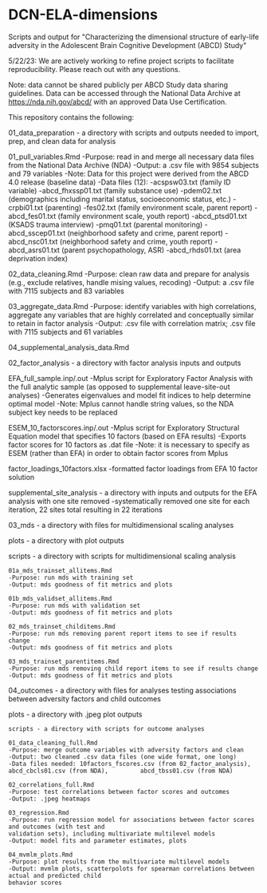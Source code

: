# DCN-ELA-dimensions
Scripts and output for "Characterizing the dimensional structure of early-life adversity in the Adolescent Brain Cognitive Development (ABCD) Study"

5/22/23: We are actively working to refine project scripts to facilitate reproducibility. Please reach out with any questions.

Note: data cannot be shared publicly per ABCD Study data sharing guidelines. Data can be accessed through the National Data Archive at https://nda.nih.gov/abcd/ with an approved Data Use Certification.

This repository contains the following:

01_data_preparation - a directory with scripts and outputs needed to import, prep, and clean data for analysis

  01_pull_variables.Rmd
    -Purpose: read in and merge all necessary data files from the National Data Archive (NDA)
    -Output: a .csv file with 9854 subjects and 79 variables
    -Note: Data for this project were derived from the ABCD 4.0 release (baseline data)
    -Data files (12):
      -acspsw03.txt (family ID variable)
      -abcd_fhxssp01.txt (family substance use)
      -pdem02.txt (demographics including marital status, socioeconomic status, etc.)
      -crpbi01.txt (parenting)
      -fes02.txt (family environment scale, parent report)
      -abcd_fes01.txt (family environment scale, youth report)
      -abcd_ptsd01.txt (KSADS trauma interview)
      -pmq01.txt (parental monitoring)
      -abcd_sscep01.txt (neighborhood safety and crime, parent report)
      -abcd_nsc01.txt (neighborhood safety and crime, youth report)
      -abcd_asrs01.txt (parent psychopathology, ASR)
      -abcd_rhds01.txt (area deprivation index)
    
  02_data_cleaning.Rmd
    -Purpose: clean raw data and prepare for analysis (e.g., exclude relatives, handle mising values, recoding)
    -Output: a .csv file with 7115 subjects and 83 variables
  
  03_aggregate_data.Rmd
    -Purpose: identify variables with high correlations, aggregate any variables that are highly correlated and 
    conceptually similar to retain in factor analysis
    -Output: .csv file with correlation matrix; .csv file with 7115 subjects and 61 variables
    
  04_supplemental_analysis_data.Rmd
  
02_factor_analysis - a directory with factor analysis inputs and outputs
  
  EFA_full_sample.inp/.out
    -Mplus script for Exploratory Factor Analysis with the full analytic sample (as opposed to supplemental leave-site-out analyses)
    -Generates eigenvalues and model fit indices to help determine optimal model
    -Note: Mplus cannot handle string values, so the NDA subject key needs to be replaced
    
  ESEM_10_factorscores.inp/.out
    -Mplus script for Exploratory Structural Equation model that specifies 10 factors (based on EFA results)
    -Exports factor scores for 10 factors as .dat file
    -Note: it is necessary to specify as ESEM (rather than EFA) in order to obtain factor scores from Mplus
    
  factor_loadings_10factors.xlsx
    -formatted factor loadings from EFA 10 factor solution
    
  supplemental_site_analysis - a directory with inputs and outputs for the EFA analysis with one site removed
    -systematically removed one site for each iteration, 22 sites total resulting in 22 iterations

03_mds - a directory with files for multidimensional scaling analyses

  plots - a directory with plot outputs
  
  scripts - a directory with scripts for multidimensional scaling analysis
    
    01a_mds_trainset_allitems.Rmd
    -Purpose: run mds with training set
    -Output: mds goodness of fit metrics and plots
    
    01b_mds_validset_allitems.Rmd
    -Purpose: run mds with validation set
    -Output: mds goodness of fit metrics and plots
    
    02_mds_trainset_childitems.Rmd
    -Purpose: run mds removing parent report items to see if results change
    -Output: mds goodness of fit metrics and plots
    
    03_mds_trainset_parentitems.Rmd
    -Purpose: run mds removing child report items to see if results change
    -Output: mds goodness of fit metrics and plots
  
04_outcomes - a directory with files for analyses testing associations between adversity factors and child outcomes

  plots - a directory with .jpeg plot outputs
  
    scripts - a directory with scripts for outcome analyses
  
    01_data_cleaning_full.Rmd
    -Purpose: merge outcome variables with adversity factors and clean
    -Output: two cleaned .csv data files (one wide format, one long)
    -Data files needed: 10factors_fscores.csv (from 02_factor_analysis), abcd_cbcls01.csv (from NDA),         abcd_tbss01.csv (from NDA)
    
    02_correlations_full.Rmd
    -Purpose: test correlations between factor scores and outcomes
    -Output: .jpeg heatmaps
    
    03_regression.Rmd
    -Purpose: run regression model for associations between factor scores and outcomes (with test and 
    validation sets), including multivariate multilevel models
    -Output: model fits and parameter estimates, plots
    
    04_mvmlm_plots.Rmd
    -Purpose: plot results from the multivariate multilevel models
    -Output: mvmlm plots, scatterpolots for spearman correlations between actual and predicted child
    behavior scores
  
  
  